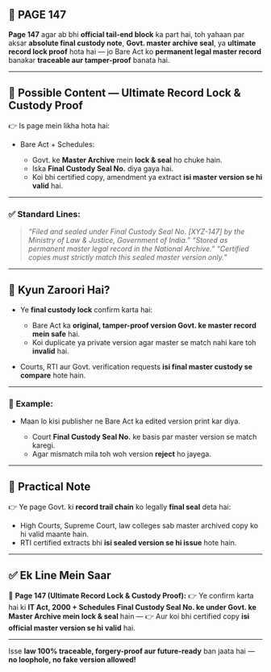 ## 📄 **PAGE 147**

**Page 147** agar ab bhi **official tail-end block** ka part hai, toh yahaan par aksar **absolute final custody note**, **Govt. master archive seal**, ya **ultimate record lock proof** hota hai — jo Bare Act ko **permanent legal master record** banakar **traceable aur tamper-proof** banata hai.

---

## 🔹 **Possible Content — Ultimate Record Lock & Custody Proof**

👉 Is page mein likha hota hai:

* Bare Act + Schedules:

  * Govt. ke **Master Archive** mein **lock & seal** ho chuke hain.
  * Iska **Final Custody Seal No.** diya gaya hai.
  * Koi bhi certified copy, amendment ya extract **isi master version se hi valid** hai.

---

### ✅ **Standard Lines:**

> *“Filed and sealed under Final Custody Seal No. \[XYZ-147] by the Ministry of Law & Justice, Government of India.”*
> *“Stored as permanent master legal record in the National Archive.”*
> *“Certified copies must strictly match this sealed master version only.”*

---

## 🔹 **Kyun Zaroori Hai?**

* Ye **final custody lock** confirm karta hai:

  * Bare Act ka **original, tamper-proof version Govt. ke master record mein safe** hai.
  * Koi duplicate ya private version agar master se match nahi kare toh **invalid** hai.
* Courts, RTI aur Govt. verification requests **isi final master custody se compare** hote hain.

---

### 🧩 **Example:**

* Maan lo kisi publisher ne Bare Act ka edited version print kar diya.

  * Court **Final Custody Seal No.** ke basis par master version se match karegi.
  * Agar mismatch mila toh woh version **reject** ho jayega.

---

## 🔹 **Practical Note**

👉 Ye page Govt. ki **record trail chain** ko legally **final seal** deta hai:

* High Courts, Supreme Court, law colleges sab master archived copy ko hi valid maante hain.
* RTI certified extracts bhi **isi sealed version se hi issue** hote hain.

---

## ✅ **Ek Line Mein Saar**

📌 **Page 147 (Ultimate Record Lock & Custody Proof):**
👉 Ye confirm karta hai ki **IT Act, 2000 + Schedules** **Final Custody Seal No. ke under Govt. ke Master Archive mein lock & seal** hain —
👉 Aur koi bhi certified copy **isi official master version se hi valid** hai.

---

Isse **law 100% traceable, forgery-proof aur future-ready** ban jaata hai — **no loophole, no fake version allowed!**
